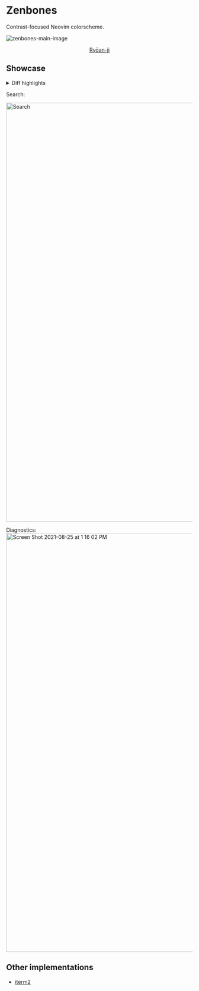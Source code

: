 # Zenbones

Contrast-focused Neovim colorscheme.

![zenbones-main-image](https://user-images.githubusercontent.com/7200153/130731060-85313919-8a04-45e2-813a-ea67f602d1c5.jpg)

<p align="center">
<a href="https://en.wikipedia.org/wiki/Ry%C5%8Dan-ji">Ryōan-ji</a>
</p>

## Showcase

<details>
    <summary>Diff highlights</summary>

<img width="1128" alt="Vim diff" src="https://user-images.githubusercontent.com/7200153/130730698-38c2f493-4161-4146-bb68-00cd9a87d2bd.png">

</details>
 
Search:

<img width="1128" alt="Search" src="https://user-images.githubusercontent.com/7200153/130731292-928fcffc-c252-425c-8c61-e292df3fa478.png">

Diagnostics:
<img width="1128" alt="Screen Shot 2021-08-25 at 1 16 02 PM" src="https://user-images.githubusercontent.com/7200153/130731432-863956db-8061-4edb-b4a3-bf95f4631f5b.png">



## Other implementations

- [iterm2](https://github.com/mcchrish/zenbones-iterm)
